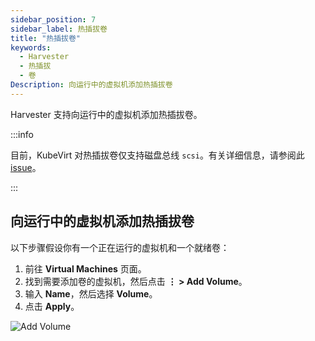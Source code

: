 ```yaml
---
sidebar_position: 7
sidebar_label: 热插拔卷
title: "热插拔卷"
keywords:
  - Harvester
  - 热插拔
  - 卷
Description: 向运行中的虚拟机添加热插拔卷
---
```


Harvester 支持向运行中的虚拟机添加热插拔卷。

:::info

目前，KubeVirt 对热插拔卷仅支持磁盘总线 `scsi`。有关详细信息，请参阅此 [issue](https://github.com/kubevirt/kubevirt/issues/5080#issuecomment-785183128)。

:::

## 向运行中的虚拟机添加热插拔卷

以下步骤假设你有一个正在运行的虚拟机和一个就绪卷：

1. 前往 **Virtual Machines** 页面。
1. 找到需要添加卷的虚拟机，然后点击 **⋮ > Add Volume**。
1. 输入 **Name**，然后选择 **Volume**。
1. 点击 **Apply**。

![Add Volume](/img/v1.2/vm/add-volume.png)
